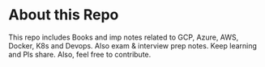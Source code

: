 # About this Repo
<p>This repo includes Books and imp notes related to GCP, Azure, AWS, Docker, K8s and Devops. Also exam & interview prep notes.
Keep learning and Pls share. Also, feel free to contribute.</p>
